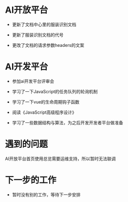 <!--
 * @Author: your name
 * @Date: 2020-11-26 18:33:28
 * @LastEditTime: 2020-11-26 18:40:51
 * @LastEditors: Please set LastEditors
 * @Description: In User Settings Edit
 * @FilePath: \Front-end-Learning\simon工作汇报\20201126周报.md
-->

# AI开放平台

- 更新了文档中心里的服装识别文档

- 更新了服装识别文档的代号

- 更改了文档的请求参数headers的文案

# AI开发平台

- 参加ai开发平台评审会
- 学习了一下JavaScript的任务队列的轮询机制
- 学习了一下vue的生命周期钩子函数
- 阅读《JavaScript高级程序设计》

- 学习了一些数据结构与算法，为之后开发开发者平台做准备

# 遇到的问题

AI开放平台首页使用总览需要运维支持，所以暂时无法联调

# 下一步的工作

- 暂时没有别的工作，等待下一步安排
